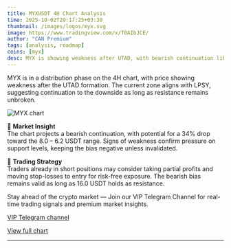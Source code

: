 ```yaml
---
title: MYXUSDT 4H Chart Analysis
time: 2025-10-02T20:17:25+03:30
thumbnail: /images/logos/myx.svg
image: https://www.tradingview.com/x/T0AIbJCE/
author: "CAN Premium"
tags: [analysis, roadmap]
coins: [myx]
desc: MYX is showing weakness after UTAD, with bearish continuation likely toward lower support levels.
---
```


MYX is in a distribution phase on the 4H chart, with price showing weakness after the UTAD formation. The current zone aligns with LPSY, suggesting continuation to the downside as long as resistance remains unbroken.

![MYX chart](https://www.tradingview.com/x/T0AIbJCE/)  


🔎 **Market Insight**  
The chart projects a bearish continuation, with potential for a 34% drop toward the 8.0 – 6.2 USDT range. Signs of weakness confirm pressure on support levels, keeping the bias negative unless invalidated.  

📌 **Trading Strategy**  
Traders already in short positions may consider taking partial profits and moving stop-losses to entry for risk-free exposure. The bearish bias remains valid as long as 16.0 USDT holds as resistance.  

Stay ahead of the crypto market — Join our VIP Telegram Channel for real-time trading signals and premium market insights.

[VIP Telegram channel](https://t.me/+2znhsiCGpI81MzQ0)

[View full chart](https://www.tradingview.com/x/T0AIbJCE/)

---